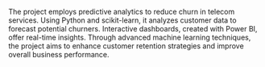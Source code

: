 The project employs predictive analytics to reduce churn in telecom services. Using Python and scikit-learn, it analyzes customer data to forecast potential churners. Interactive dashboards, created with Power BI, offer real-time insights. Through advanced machine learning techniques, the project aims to enhance customer retention strategies and improve overall business performance.
